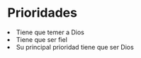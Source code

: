 # Prioridades
<div>
	<li>Tiene que temer a Dios
	<li>Tiene que ser fiel
	<li>Su principal prioridad tiene que ser Dios
</div>

##


